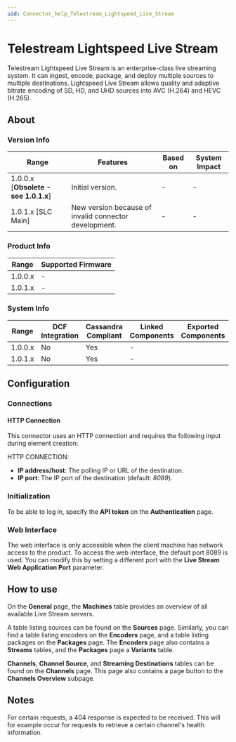 ```yaml
---
uid: Connector_help_Telestream_Lightspeed_Live_Stream
---
```


# Telestream Lightspeed Live Stream

Telestream Lightspeed Live Stream is an enterprise-class live streaming system. It can ingest, encode, package, and deploy multiple sources to multiple destinations. Lightspeed Live Stream allows quality and adaptive bitrate encoding of SD, HD, and UHD sources into AVC (H.264) and HEVC (H.265).

## About

### Version Info

| Range                                | Features                                              | Based on | System Impact |
|--------------------------------------|-------------------------------------------------------|----------|---------------|
| 1.0.0.x [**Obsolete - see 1.0.1.x**] | Initial version.                                      | -        | -             |
| 1.0.1.x [SLC Main]                   | New version because of invalid connector development. | -        | -             |

### Product Info

| Range   | Supported Firmware |
|---------|--------------------|
| 1.0.0.x | -                  |
| 1.0.1.x | -                  |

### System Info

| Range   | DCF Integration | Cassandra Compliant | Linked Components | Exported Components |
|---------|-----------------|---------------------|-------------------|---------------------|
| 1.0.0.x | No              | Yes                 | -                 |                     |
| 1.0.1.x | No              | Yes                 | -                 |                     |

## Configuration

### Connections

#### HTTP Connection

This connector uses an HTTP connection and requires the following input during element creation:

HTTP CONNECTION:

- **IP address/host**: The polling IP or URL of the destination.
- **IP port**: The IP port of the destination (default: *8089*).

### Initialization

To be able to log in, specify the **API token** on the **Authentication** page.

### Web Interface

The web interface is only accessible when the client machine has network access to the product. To access the web interface, the default port 8089 is used. You can modify this by setting a different port with the **Live Stream Web Application Port** parameter.

## How to use

On the **General** page, the **Machines** table provides an overview of all available Live Stream servers.

A table listing sources can be found on the **Sources** page. Similarly, you can find a table listing encoders on the **Encoders** page, and a table listing packages on the **Packages** page. The **Encoders** page also contains a **Streams** tables, and the **Packages** page a **Variants** table.

**Channels**, **Channel Source**, and **Streaming Destinations** tables can be found on the **Channels** page. This page also contains a page button to the **Channels Overview** subpage.

## Notes

For certain requests, a 404 response is expected to be received. This will for example occur for requests to retrieve a certain channel's health information.
